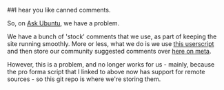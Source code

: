 ##I hear you like canned comments.


So, on [Ask Ubuntu](http://askubuntu.com), we have a problem.

We have a bunch of 'stock' comments that we use, as part of keeping the site running smoothly. More or less, what we do is we use [this userscript](http://stackapps.com/questions/2116/autoreviewcomments-pro-forma-comments-for-se) and then store our community suggested comments over [here on meta](http://meta.askubuntu.com/q/1323/6005). 

However, this is a problem, and no longer works for us - mainly, because the pro forma script that I linked to above now has support for remote sources - so this git repo is where we're storing them.




